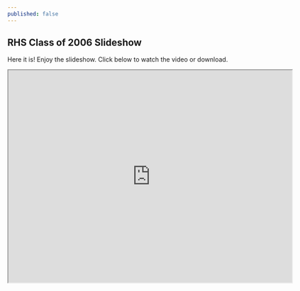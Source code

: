 ```yaml
---
published: false
---
```

## RHS Class of 2006 Slideshow

Here it is! Enjoy the slideshow. Click below to watch the video or download.

<iframe src="https://drive.google.com/file/d/0B9KHybLGTrZvcF80Z1RrcUoweEE/preview" width="640" height="480"></iframe>

